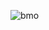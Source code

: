 
![bmo](https://i.pinimg.com/originals/e5/93/ab/e593ab0589d5f1b389e4dfbcce2bce20.gif)

<!--
**viniciuspereiras/viniciuspereiras** is a ✨ _special_ ✨ repository because its `README.md` (this file) appears on your GitHub profile.

Here are some ideas to get you started:

- 🔭 I’m currently working on ...
- 🌱 I’m currently learning ...
- 👯 I’m looking to collaborate on ...
- 🤔 I’m looking for help with ...
- 💬 Ask me about ...
- 📫 How to reach me: ...
- 😄 Pronouns: ...
- ⚡ Fun fact: ...
-->
